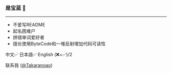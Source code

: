 ### 是宝蓝 🐺
---------------
- 不爱写README 
- 起名困难户
- 拼错单词爱好者
- 擅长使用ByteCode和一堆反射增加代码可读性

中文✅ 
日本語✅
English (❌+✅)/2

联系我 ([@Takaranoao](https://t.me/Takaranoao))
<!--
**Takaranoao/Takaranoao** is a ✨ _special_ ✨ repository because its `README.md` (this file) appears on your GitHub profile.

Here are some ideas to get you started:

- 🔭 I’m currently working on ...
- 🌱 I’m currently learning ...
- 👯 I’m looking to collaborate on ...
- 🤔 I’m looking for help with ...
- 💬 Ask me about ...
- 📫 How to reach me: ...
- 😄 Pronouns: ...
- ⚡ Fun fact: ...
-->
